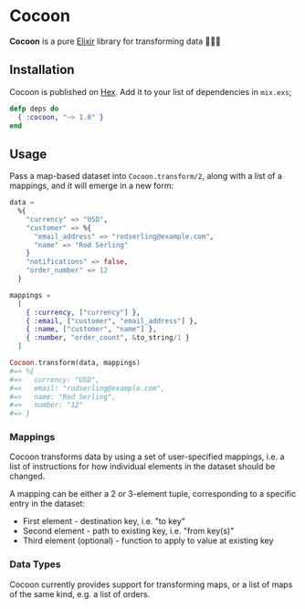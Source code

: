 # Cocoon

**Cocoon** is a pure [Elixir](http://elixir-lang.org/) library for transforming data 🐛✨🦋

## Installation

Cocoon is published on [Hex](https://hex.pm/packages/cocoon).
Add it to your list of dependencies in `mix.exs`;

```elixir
defp deps do
  { :cocoon, "~> 1.0" }
end
```

## Usage

Pass a map-based dataset into `Cocoon.transform/2`, along with a list of a
mappings, and it will emerge in a new form:

```elixir
data =
  %{
    "currency" => "USD",
    "customer" => %{
      "email_address" => "rodserling@example.com",
      "name" => "Rod Serling"
    }
    "notifications" => false,
    "order_number" => 12
  }

mappings =
  [
    { :currency, ["currency"] },
    { :email, ["customer", "email_address"] },
    { :name, ["customer", "name"] },
    { :number, "order_count", &to_string/1 }
  ]

Cocoon.transform(data, mappings)
#=> %{
#=>   currency: "USD",
#=>   email: "rodserling@example.com",
#=>   name: "Rod Serling",
#=>   number: "12"
#=> }
```

### Mappings

Cocoon transforms data by using a set of user-specified mappings, i.e. a list
of instructions for how individual elements in the dataset should be changed.

A mapping can be either a 2 or 3-element tuple, corresponding to a specific
entry in the dataset:

* First element - destination key, i.e. "to key"
* Second element - path to existing key, i.e. "from key(s)"
* Third element (optional) - function to apply to value at existing key

### Data Types

Cocoon currently provides support for transforming maps, or a list of maps of
the same kind, e.g. a list of orders.
